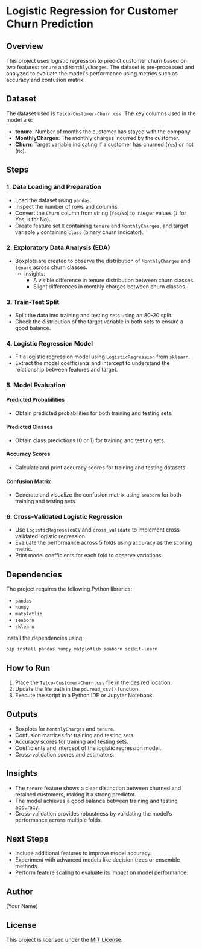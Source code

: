 # Logistic Regression for Customer Churn Prediction

## Overview
This project uses logistic regression to predict customer churn based on two features: `tenure` and `MonthlyCharges`. The dataset is pre-processed and analyzed to evaluate the model's performance using metrics such as accuracy and confusion matrix.

## Dataset
The dataset used is `Telco-Customer-Churn.csv`. The key columns used in the model are:
- **tenure**: Number of months the customer has stayed with the company.
- **MonthlyCharges**: The monthly charges incurred by the customer.
- **Churn**: Target variable indicating if a customer has churned (`Yes`) or not (`No`).

## Steps

### 1. Data Loading and Preparation
- Load the dataset using `pandas`.
- Inspect the number of rows and columns.
- Convert the `Churn` column from string (`Yes`/`No`) to integer values (`1` for Yes, `0` for No).
- Create feature set `X` containing `tenure` and `MonthlyCharges`, and target variable `y` containing `class` (binary churn indicator).

### 2. Exploratory Data Analysis (EDA)
- Boxplots are created to observe the distribution of `MonthlyCharges` and `tenure` across churn classes.
  - Insights:
    - A visible difference in tenure distribution between churn classes.
    - Slight differences in monthly charges between churn classes.

### 3. Train-Test Split
- Split the data into training and testing sets using an 80-20 split.
- Check the distribution of the target variable in both sets to ensure a good balance.

### 4. Logistic Regression Model
- Fit a logistic regression model using `LogisticRegression` from `sklearn`.
- Extract the model coefficients and intercept to understand the relationship between features and target.

### 5. Model Evaluation
#### Predicted Probabilities
- Obtain predicted probabilities for both training and testing sets.

#### Predicted Classes
- Obtain class predictions (0 or 1) for training and testing sets.

#### Accuracy Scores
- Calculate and print accuracy scores for training and testing datasets.

#### Confusion Matrix
- Generate and visualize the confusion matrix using `seaborn` for both training and testing sets.

### 6. Cross-Validated Logistic Regression
- Use `LogisticRegressionCV` and `cross_validate` to implement cross-validated logistic regression.
- Evaluate the performance across 5 folds using accuracy as the scoring metric.
- Print model coefficients for each fold to observe variations.

## Dependencies
The project requires the following Python libraries:
- `pandas`
- `numpy`
- `matplotlib`
- `seaborn`
- `sklearn`

Install the dependencies using:
```bash
pip install pandas numpy matplotlib seaborn scikit-learn
```

## How to Run
1. Place the `Telco-Customer-Churn.csv` file in the desired location.
2. Update the file path in the `pd.read_csv()` function.
3. Execute the script in a Python IDE or Jupyter Notebook.

## Outputs
- Boxplots for `MonthlyCharges` and `tenure`.
- Confusion matrices for training and testing sets.
- Accuracy scores for training and testing sets.
- Coefficients and intercept of the logistic regression model.
- Cross-validation scores and estimators.

## Insights
- The `tenure` feature shows a clear distinction between churned and retained customers, making it a strong predictor.
- The model achieves a good balance between training and testing accuracy.
- Cross-validation provides robustness by validating the model's performance across multiple folds.

## Next Steps
- Include additional features to improve model accuracy.
- Experiment with advanced models like decision trees or ensemble methods.
- Perform feature scaling to evaluate its impact on model performance.

## Author
[Your Name]

## License
This project is licensed under the [MIT License](LICENSE).

